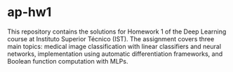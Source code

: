 # ap-hw1
This repository contains the solutions for Homework 1 of the Deep Learning course at Instituto Superior Técnico (IST). The assignment covers three main topics: medical image classification with linear classifiers and neural networks, implementation using automatic differentiation frameworks, and Boolean function computation with MLPs.

